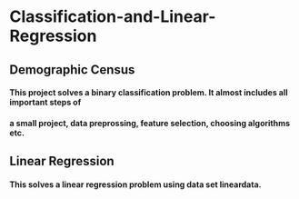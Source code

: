 # Classification-and-Linear-Regression

## Demographic Census 
#### This project solves a binary classification problem. It almost includes all important steps of
#### a small project, data preprossing, feature selection, choosing algorithms etc.
## Linear Regression 
#### This solves a linear regression problem using data set lineardata.
## 
